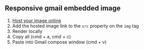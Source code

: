 ## Responsive gmail embedded image

1. [Host your image online](https://www.labnol.org/internet/embed-google-photos-in-website/29194/)
2. Add the hosted image link to the `src` property on the `img` tag
3. Render locally
4. Copy all (cmd + a, cmd + c)
5. Paste into Gmail compose window (cmd + v)
